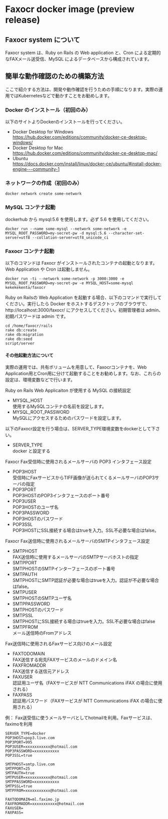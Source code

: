 # Faxocr docker image (preview release)

## Faxocr system について
Faxocr system は、Ruby on Rails の Web application と、Cron による定期的なFAXメール送受信、MySQL によるデータベースから構成されています。
## 簡単な動作確認のための構築方法
ここで紹介する方法は、開発や動作確認を行うための手順になります。実際の運用ではKubernetesなどで動かすことをお勧めします。
### Docker のインストール（初回のみ）
以下のサイトよりDockerのインストールを行ってください。

- Docker Desktop for Windows  
https://hub.docker.com/editions/community/docker-ce-desktop-windows/  
- Docker Desktop for Mac  
https://hub.docker.com/editions/community/docker-ce-desktop-mac/  
- Ubuntu  
https://docs.docker.com/install/linux/docker-ce/ubuntu/#install-docker-engine---community-1  

### ネットワークの作成（初回のみ）
```
docker network create some-network
```
### MySQL コンテナ起動
dockerhub から mysql:5.6 を使用します。必ず 5.6 を使用してください。
```
docker run --name some-mysql --network some-network -e MYSQL_ROOT_PASSWORD=my-secret-pw -d mysql:5.6 --character-set-server=utf8 --collation-server=utf8_unicode_ci
```
### Faxocr コンテナ起動
以下のコマンドは Faxocr がインストールされたコンテナの起動となります。Web Application や Cron は起動しません。
```
docker run -ti --network some-network -p 3000:3000 -e MYSQL_ROOT_PASSWORD=my-secret-pw -e MYSQL_HOST=some-mysql kekekekenta/faxocr
```
Ruby on Railsの Web Application を起動する場合、以下のコマンドで実行してください。実行したら Docker をホストするデスクトップのブラウザで、 http://localhost:3000/faxocr/ にアクセスしてください。初期管理者は admin、初期パスワードは admin です。
```
cd /home/faxocr/rails
rake db:create
rake db:migration
rake db:seed
script/server
```
#### その他起動方法について
実際の運用では、共有ボリュームを用意して、Faxocrコンテナを、Web Application用とCron用に分けて起動することをお勧めします。なお、これらの設定は、環境変数などで行います。

Ruby on Rails Web Applicaiton が使用する MySQL の接続設定
- MYSQL_HOST  
使用するMySQLコンテナの名前を設定します。
- MYSQL_ROOT_PASSWORD  
MySQLにアクセスするためのパスワードを設定します。

以下のFaxocr設定を行う場合は、SERVER_TYPE環境変数をdockerとして下さい。
- SERVER_TYPE  
docker と設定する

Faxocr Fax受信時に使用されるメールサーバの POP3 インタフェース設定
- POP3HOST  
受信時にFaxサービスからTIFF画像が送られてくるメールサーバのPOP3サーバの指定
- POP3PORT  
POP3HOSTのPOP3インタフェースのポート番号
- POP3USER  
POP3HOSTのユーザ名
- POP3PASSWORD  
POP3HOSTのパスワード
- POP3SSL  
POP3HOSTにSSL接続する場合はtrueを入力。SSL不必要な場合はfalse。

Faxocr Fax送信時に使用されるメールサーバのSMTPインタフェース設定
- SMTPHOST  
FAX送信時に使用するメールサーバのSMTPサーバホストの指定
- SMTPPORT  
SMTPHOSTのSMTPインターフェースのポート番号
- SMTPAUTH  
SMTPHOSTにSMTP認証が必要な場合はtrueを入力。認証が不必要な場合はfalse。
- SMTPUSER  
SMTPHOSTのSMTPユーザ名
- SMTPPASSWORD  
SMTPHOSTのパスワード
- SMTPSSL  
SMTPHOSTにSSL接続する場合はtrueを入力。SSL不必要な場合はfalse
- SMTPFROM  
メール送信時のFromアドレス

Fax送信時に使用されるFaxサービス向けのメール設定
- FAXTODOMAIN  
FAX送信する宛先FAXサービスのメールのドメイン名
- FAXFROMADDR  
FAX送信する送信元アドレス
- FAXUSER  
認証用ユーザ名（FAXサービスが NTT Communications iFAX の場合に使用される）
- FAXPASS  
認証用パスワード（FAXサービスが NTT Communications iFAX の場合に使用される）

例：
Fax送受信に使うメールサーバとしてhotmailを利用。Faxサービスは、faximoを利用  
```
SERVER_TYPE=docker
POP3HOST=pop3.live.com
POP3PORT=995
POP3USER=xxxxxxxxxxx@hotmail.com
POP3PASSWORD=xxxxxxxxxxx
POP3SSL=true

SMTPHOST=smtp.live.com
SMTPPORT=25
SMTPAUTH=true
SMTPUSER=xxxxxxxxxxx@hotmail.com
SMTPPASSWORD=xxxxxxxxxxx
SMTPSSL=true
SMTPFROM=xxxxxxxxxxx@hotmail.com

FAXTODOMAIN=ml.faximo.jp
FAXFROMADDR=xxxxxxxxxxx@hotmail.com
FAXUSER=
FAXPASS=
```
